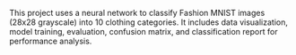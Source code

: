 This project uses a neural network to classify Fashion MNIST images (28x28 grayscale) into 10 clothing categories. It includes data visualization, model training, evaluation, confusion matrix, and classification report for performance analysis.
